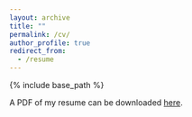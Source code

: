 ```yaml
---
layout: archive
title: ""
permalink: /cv/
author_profile: true
redirect_from:
  - /resume
---
```


{% include base_path %}

A PDF of my resume can be downloaded [here](https://soufianedatafan.github.io/files/CHAMI_Soufiane_Resume_DS.pdf).



<!--
Education
======
* B.S. in Math & Physics, Classe préparatoire aux grandes écoles, 2014 [[The workload is one of the highest in Europe](https://www.telegraph.co.uk/expat/4190728/Frances-educational-elite.html)]
* M.S. in Industrial Engineering, Ecole Mohammadia d'ingénieurs, 2017
* M.S. in Electrical Engineering & Computer science, University of North Dakota, 2020 (expected)

Industry
======
* Fall 2017 - Summer 2018: Data Scientist - Risk Management
  * [BMCE Bank Of Africa](https://www.bmcebank.ma/en/bank-of-africa#)
  * Duties included: Tagging issues
  * Supervisor: Professor Git

* Spring 2017: Data scientist
  * OCP Group SA *[World Largest Phosphate Producer](https://www.ocpgroup.ma/en/home)*
    * __Predictive Maintenance__ : I developed a machine learning model to predict failures events of routing machines in the plant. The data-set was based on the working conditions and failure events history of the routing machines.
    * __Data visualization__ : I developed a web application to be  available online (with R-shiny) and integrated with the original website of the predictive maintenance in the plant.

Skills
======
* Skill 1
* Skill 2
  * Sub-skill 2.1
  * Sub-skill 2.2
  * Sub-skill 2.3
* Skill 3

Publications
======
  <ul>{% for post in site.publications %}
    {% include archive-single-cv.html %}
  {% endfor %}</ul>

Talks
======
  <ul>{% for post in site.talks %}
    {% include archive-single-talk-cv.html %}
  {% endfor %}</ul>

Teaching
======
  <ul>{% for post in site.teaching %}
    {% include archive-single-cv.html %}
  {% endfor %}</ul>

Service and leadership
======
* Currently signed in to 43 different slack teams -->
